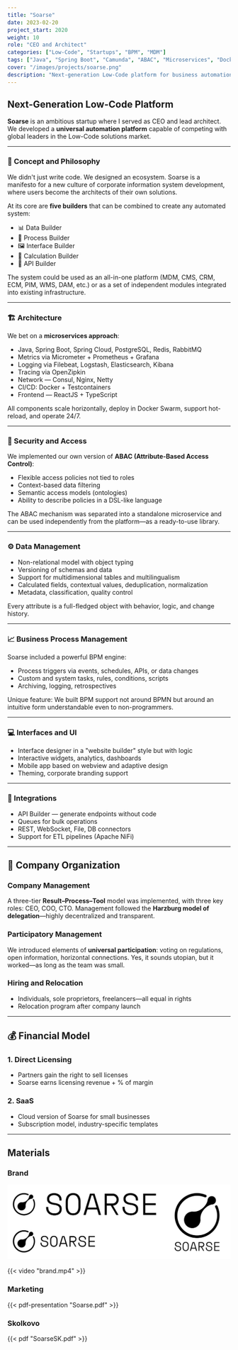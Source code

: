 ```yaml
---
title: "Soarse"
date: 2023-02-20
project_start: 2020
weight: 10
role: "CEO and Architect"
categories: ["Low-Code", "Startups", "BPM", "MDM"]
tags: ["Java", "Spring Boot", "Camunda", "ABAC", "Microservices", "Docker", "React"]
cover: "/images/projects/soarse.png"
description: "Next-generation Low-Code platform for business automation, data management, and building corporate information systems"
---
```


## Next-Generation Low-Code Platform

**Soarse** is an ambitious startup where I served as CEO and lead architect. We developed a **universal automation platform** capable of competing with global leaders in the Low-Code solutions market.

---

### 🧠 Concept and Philosophy

We didn't just write code. We designed an ecosystem. Soarse is a manifesto for a new culture of corporate information system development, where users become the architects of their own solutions.

At its core are **five builders** that can be combined to create any automated system:

- 📊 Data Builder
- 🔁 Process Builder
- 🖼 Interface Builder
- 🧮 Calculation Builder
- 🔌 API Builder

The system could be used as an all-in-one platform (MDM, CMS, CRM, ECM, PIM, WMS, DAM, etc.) or as a set of independent modules integrated into existing infrastructure.

---

### 🏗 Architecture

We bet on a **microservices approach**:

- Java, Spring Boot, Spring Cloud, PostgreSQL, Redis, RabbitMQ
- Metrics via Micrometer + Prometheus + Grafana
- Logging via Filebeat, Logstash, Elasticsearch, Kibana
- Tracing via OpenZipkin
- Network — Consul, Nginx, Netty
- CI/CD: Docker + Testcontainers
- Frontend — ReactJS + TypeScript

All components scale horizontally, deploy in Docker Swarm, support hot-reload, and operate 24/7.

---

### 🔐 Security and Access

We implemented our own version of **ABAC (Attribute-Based Access Control)**:

- Flexible access policies not tied to roles
- Context-based data filtering
- Semantic access models (ontologies)
- Ability to describe policies in a DSL-like language

The ABAC mechanism was separated into a standalone microservice and can be used independently from the platform—as a ready-to-use library.

---

### ⚙️ Data Management

- Non-relational model with object typing
- Versioning of schemas and data
- Support for multidimensional tables and multilingualism
- Calculated fields, contextual values, deduplication, normalization
- Metadata, classification, quality control

Every attribute is a full-fledged object with behavior, logic, and change history.

---

### 📈 Business Process Management

Soarse included a powerful BPM engine:

- Process triggers via events, schedules, APIs, or data changes
- Custom and system tasks, rules, conditions, scripts
- Archiving, logging, retrospectives

Unique feature: We built BPM support not around BPMN but around an intuitive form understandable even to non-programmers.

---

### 💻 Interfaces and UI

- Interface designer in a "website builder" style but with logic
- Interactive widgets, analytics, dashboards
- Mobile app based on webview and adaptive design
- Theming, corporate branding support

---

### 🔗 Integrations

- API Builder — generate endpoints without code
- Queues for bulk operations
- REST, WebSocket, File, DB connectors
- Support for ETL pipelines (Apache NiFi)

---

## 🧠 Company Organization

### Company Management

A three-tier **Result–Process–Tool** model was implemented, with three key roles: CEO, COO, CTO. Management followed the **Harzburg model of delegation**—highly decentralized and transparent.

### Participatory Management

We introduced elements of **universal participation**: voting on regulations, open information, horizontal connections. Yes, it sounds utopian, but it worked—as long as the team was small.

### Hiring and Relocation

- Individuals, sole proprietors, freelancers—all equal in rights
- Relocation program after company launch

---

## 💰 Financial Model

### 1. Direct Licensing
- Partners gain the right to sell licenses
- Soarse earns licensing revenue + % of margin

### 2. SaaS
- Cloud version of Soarse for small businesses
- Subscription model, industry-specific templates

---

## Materials

### Brand
![Brand](brand.png)

{{< video "brand.mp4" >}}

### Marketing
{{< pdf-presentation "Soarse.pdf" >}}

### Skolkovo
{{< pdf "SoarseSK.pdf" >}}